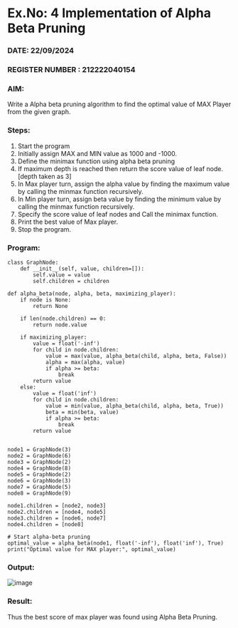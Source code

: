 # Ex.No: 4   Implementation of Alpha Beta Pruning 
### DATE: 22/09/2024                                                                            
### REGISTER NUMBER : 212222040154
### AIM: 
Write a Alpha beta pruning algorithm to find the optimal value of MAX Player from the given graph.
### Steps:
1. Start the program
2. Initially  assign MAX and MIN value as 1000 and -1000.
3.  Define the minimax function  using alpha beta pruning
4.  If maximum depth is reached then return the score value of leaf node. [depth taken as 3]
5.  In Max player turn, assign the alpha value by finding the maximum value by calling the minmax function recursively.
6.  In Min player turn, assign beta value by finding the minimum value by calling the minmax function recursively.
7.  Specify the score value of leaf nodes and Call the minimax function.
8.  Print the best value of Max player.
9.  Stop the program. 

### Program:
```
class GraphNode:
    def __init__(self, value, children=[]):
        self.value = value
        self.children = children

def alpha_beta(node, alpha, beta, maximizing_player):
    if node is None:
        return None
    
    if len(node.children) == 0:
        return node.value
    
    if maximizing_player:
        value = float('-inf')
        for child in node.children:
            value = max(value, alpha_beta(child, alpha, beta, False))
            alpha = max(alpha, value)
            if alpha >= beta:
                break
        return value
    else:
        value = float('inf')
        for child in node.children:
            value = min(value, alpha_beta(child, alpha, beta, True))
            beta = min(beta, value)
            if alpha >= beta:
                break
        return value


node1 = GraphNode(3)
node2 = GraphNode(6)
node3 = GraphNode(2)
node4 = GraphNode(8)
node5 = GraphNode(2)
node6 = GraphNode(3)
node7 = GraphNode(5)
node8 = GraphNode(9)

node1.children = [node2, node3]
node2.children = [node4, node5]
node3.children = [node6, node7]
node4.children = [node8]

# Start alpha-beta pruning
optimal_value = alpha_beta(node1, float('-inf'), float('inf'), True)
print("Optimal value for MAX player:", optimal_value)
```

### Output:
![image](https://github.com/user-attachments/assets/bda7d274-3012-46de-89ad-130664ae235d)

### Result:
Thus the best score of max player was found using Alpha Beta Pruning.
